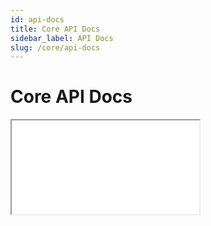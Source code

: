 ```yaml
---
id: api-docs
title: Core API Docs
sidebar_label: API Docs
slug: /core/api-docs
---
```


# Core API Docs

<iframe style={{ width: "100%", height: "calc(100vh - 328px)"}} src="/metaverse/apps/codex/compodoc/core"></iframe>
